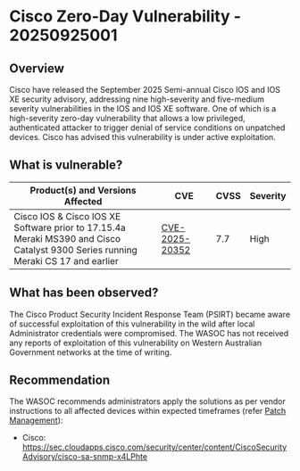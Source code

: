 # Cisco Zero-Day Vulnerability - 20250925001

## Overview

Cisco have released the September 2025 Semi-annual Cisco IOS and IOS XE security advisory, addressing nine high-severity and five-medium severity vulnerabilities in the IOS and IOS XE software. One of which is a high-severity zero-day vulnerability that allows a low privileged, authenticated attacker to trigger denial of service conditions on unpatched devices. Cisco has advised this vulnerability is under active exploitation.


## What is vulnerable?

| Product(s) and Versions Affected                                                                                                      | CVE                                                               | CVSS | Severity |
| ------------------------------------------------------------------------------------------------------------------------------------- | ----------------------------------------------------------------- | ---- | -------- |
| Cisco IOS & Cisco IOS XE Software prior to 17.15.4a <br> Meraki MS390 and Cisco Catalyst 9300 Series running Meraki CS 17 and earlier | [CVE-2025-20352](https://nvd.nist.gov/vuln/detail/CVE-2025-20352) | 7.7  | High     |


## What has been observed?

The Cisco Product Security Incident Response Team (PSIRT) became aware of successful exploitation of this vulnerability in the wild after local Administrator credentials were compromised.
The WASOC has not received any reports of exploitation of this vulnerability on Western Australian Government networks at the time of writing.


## Recommendation

The WASOC recommends administrators apply the solutions as per vendor instructions to all affected devices within expected timeframes (refer [Patch Management](../guidelines/patch-management.md)):

- Cisco: <https://sec.cloudapps.cisco.com/security/center/content/CiscoSecurityAdvisory/cisco-sa-snmp-x4LPhte>
